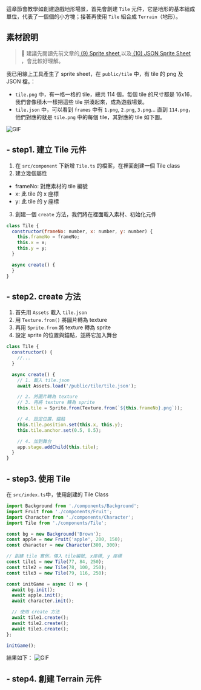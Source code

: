 這章節會教學如創建遊戲地形場景，首先會創建 `Tile` 元件，它是地形的基本組成單位，代表了一個個的小方塊；接著再使用 `Tile` 組合成 `Terrain`（地形）。

## 素材說明

> 📌 建議先閱讀先前文章的[ (9) Sprite sheet ](<./pixi-notes#(9)-sprite-sheet>)以及[ (10) JSON Sprite Sheet ](<./pixi-notes#(10)-json-sprite-sheet>)，會比較好理解。

我已用線上工具產生了 sprite sheet，在 `public/tile` 中，有 tile 的 png 及 JSON 檔。：

- `tile.png` 中，有一格一格的 tile，總共 114 個，每個 tile 的尺寸都是 16x16，我們會像積木一樣把這些 tile 拼湊起來，成為遊戲場景。
- `tile.json` 中，可以看到 `frames` 中有 `1.png`, `2.png`, `3.png`... 直到 `114.png`，他們對應的就是 `tile.png` 中的每個 tile，其對應的 tile 如下圖。

![GIF](https://i.imgur.com/RQGr2S5.png)

## - step1. 建立 Tile 元件

1. 在 `src/component` 下新增 `Tile.ts` 的檔案，在裡面創建一個 Tile class
2. 建立幾個屬性

- frameNo: 對應素材的 tile 編號
- x: 此 tile 的 x 座標
- y: 此 tile 的 y 座標

3. 創建一個 `create` 方法，我們將在裡面載入素材、初始化元件

```javascript
class Tile {
  constructor(frameNo: number, x: number, y: number) {
    this.frameNo = frameNo;
    this.x = x;
    this.y = y;
  }

  async create() {
  }
}
```

## - step2. create 方法

1. 首先用 `Assets` 載入 `tile.json`
2. 用 `Texture.from()` 將圖片轉為 texture
3. 再用 `Sprite.from` 將 texture 轉為 sprite
4. 設定 sprite 的位置與錨點，並將它加入舞台

```javascript
class Tile {
  constructor() {
    //...
  }

  async create() {
    // 1. 載入 tile.json
    await Assets.load('/public/tile/tile.json');

    // 2. 將圖片轉為 texture
    // 3. 再將 texture 轉為 sprite
    this.tile = Sprite.from(Texture.from(`${this.frameNo}.png`));

    // 4. 設定位置、錨點
    this.tile.position.set(this.x, this.y);
    this.tile.anchor.set(0.5, 0.5);

    // 4. 加到舞台
    app.stage.addChild(this.tile);
  }
}
```

## - step3. 使用 Tile

在 `src/index.ts`中，使用創建的 Tile Class

```javascript
import Background from './components/Background';
import Fruit from './components/Fruit';
import Character from './components/Character';
import Tile from './components/Tile';

const bg = new Background('Brown');
const apple = new Fruit('apple', 200, 150);
const character = new Character(300, 300);

// 創建 tile 實例，傳入 tile編號, x座標, y 座標
const tile1 = new Tile(77, 84, 250);
const tile2 = new Tile(78, 100, 250);
const tile3 = new Tile(79, 116, 250);

const initGame = async () => {
  await bg.init();
  await apple.init();
  await character.init();

  // 使用 create 方法
  await tile1.create();
  await tile2.create();
  await tile3.create();
};

initGame();
```

結果如下：
![GIF](https://i.imgur.com/6l7hIKn.gif)

## - step4. 創建 Terrain 元件

